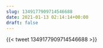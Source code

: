 ```yaml
---
slug: 1349177909714546688
date: 2021-01-13 02:14:14+00:00
draft: false
---
```


{{< tweet 1349177909714546688 >}}
